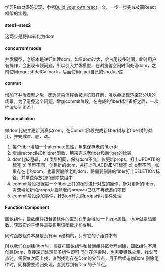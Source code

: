 学习React源码实现，参考[Build your own react](https://pomb.us/build-your-own-react/)一文，一步一步完成极简React框架的实现。

#### step1~step2
这两步是将jsx转化为dom

#### concurrent mode
并发模型，老版本是递归处理dom，如果dom过大，会占用较多时间，此时用户有操作，会出现卡顿问题，所以引入并发模型，在浏览器空闲时间处理dom，之前使用requestIdelCallback，后面使用react自己的shedule库

#### commit
增加了并发模型之后，因为渲染流程会被浏览器打断，所以会出现渲染部分UI的场景，为了避免这个问题，增加commit阶段，在完成的fiber树准备好之后，一次性渲染到页面上

#### Reconciliation
做dom比较并更新到真实dom，在Commit阶段完成新fiber树与老fiber树的对比，并完成赠、删、改。

1. 每个fiber增加一个alternate属性，用来保存老的fiber树
2. 增加reconcileChildren函数，用来完成老fiber和新fiber的比较
3. dom比较逻辑，
  a) 类型相同，保持dom不变，仅更新props，打上UPDATE的标签
  b) 类型不同，创建新的dom，并打上PLACEMENT标签
  c) 类型不同，如果存在老的dom，也需要删除老的dom，将需要删除的fiber打上DELETION标签，并单独存放到待删除数组中
4. commit阶段根据每一个fiber上打的标签进行对应的操作，针对更新的fiber，需要增加新的props并删除老的props中已经不再使用的项目
5. commit阶段添加事件，针对on开头的props作为事件处理

#### Function Component
函数组件，函数组件跟普通组件的区别在于会增加一个type属性，type就是该函数，获取它的子组件需要调用该函数才能得到。

同时函数组件本身是没有dom结构的，只有它的子组件才有

所以我们在创建fiber时，需要将函数组件和普通组件区分开创建，函数组件不用创建Dom，直接递归处理其子组件即可
同时在渲染时，也需要特殊处理，找父节点时，需要依次网上找，直到找到存在Dom的父节点，用于后续追加Dom
删除组件时，同样需要递归处理，直到找到有Dom的子节点。